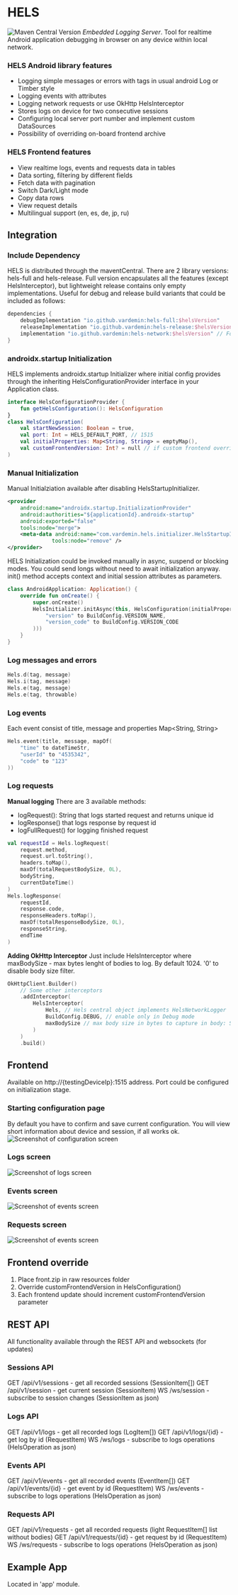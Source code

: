 # HELS
![Maven Central Version](https://img.shields.io/maven-central/v/io.github.vardemin/hels-full)
*Embedded Logging Server*. Tool for realtime Android application debugging in browser on any device
within local network.

### HELS Android library features
- Logging simple messages or errors with tags in usual android Log or Timber style
- Logging events with attributes
- Logging network requests or use OkHttp HelsInterceptor
- Stores logs on device for two consecutive sessions
- Configuring local server port number and implement custom DataSources
- Possibility of overriding on-board frontend archive

### HELS Frontend features
- View realtime logs, events and requests data in tables
- Data sorting, filtering by different fields
- Fetch data with pagination
- Switch Dark/Light mode
- Copy data rows
- View request details
- Multilingual support (en, es, de, jp, ru)

## Integration
### Include Dependency
HELS is distributed through the maventCentral. There are 2 library versions: hels-full and hels-release.
Full version encapsulates all the features (except HelsInterceptor), but lightweight release
contains only empty implementations.
Useful for debug and release build variants that could be included as follows:
```groovy
dependencies {
    debugImplementation "io.github.vardemin:hels-full:$helsVersion"
    releaseImplementation "io.github.vardemin:hels-release:$helsVersion"
    implementation "io.github.vardemin:hels-network:$helsVersion" // For OkHttp3 Interceptor
}
```
### androidx.startup Initialization
HELS implements androidx.startup Initializer where initial config provides through the inheriting
HelsConfigurationProvider interface in your Application class.
```kotlin
interface HelsConfigurationProvider {
    fun getHelsConfiguration(): HelsConfiguration
}
class HelsConfiguration(
    val startNewSession: Boolean = true,
    val port: Int = HELS_DEFAULT_PORT, // 1515
    val initialProperties: Map<String, String> = emptyMap(),
    val customFrontendVersion: Int? = null // if custom frontend overridden
)
```
### Manual Initialization
Manual Initialziation available after disabling HelsStartupInitializer.
```xml
<provider
    android:name="androidx.startup.InitializationProvider"
    android:authorities="${applicationId}.androidx-startup"
    android:exported="false"
    tools:node="merge">
    <meta-data android:name="com.vardemin.hels.initializer.HelsStartupInitializer"
              tools:node="remove" />
</provider>
```
HELS Initialization could be invoked manually in async, suspend or blocking modes.
You could send longs without need to await initialization anyway. init() method accepts context and
initial session attributes as parameters.
```kotlin
class AndroidApplication: Application() {
    override fun onCreate() {
        super.onCreate()
        HelsInitializer.initAsync(this, HelsConfiguration(initialProperties = mapOf(
            "version" to BuildConfig.VERSION_NAME,
            "version_code" to BuildConfig.VERSION_CODE
        )))
    }
}
```
### Log messages and errors
```kotlin
Hels.d(tag, message)
Hels.i(tag, message)
Hels.e(tag, message)
Hels.e(tag, throwable)
```
### Log events
Each event consist of title, message and properties Map<String, String>
```kotlin
Hels.event(title, message, mapOf(
    "time" to dateTimeStr,
    "userId" to "4535342",
    "code" to "123"
))
```
### Log requests
**Manual logging**
There are 3 available methods:
- logRequest(): String that logs started request and returns unique id
- logResponse() that logs response by request id
- logFullRequest() for logging finished request
```kotlin
val requestId = Hels.logRequest(
    request.method,
    request.url.toString(),
    headers.toMap(),
    maxOf(totalRequestBodySize, 0L),
    bodyString,
    currentDateTime()
)
Hels.logResponse(
    requestId,
    response.code,
    responseHeaders.toMap(),
    maxOf(totalResponseBodySize, 0L),
    responseString,
    endTime
)
```
**Adding OkHttp Interceptor**
Just include HelsInterceptor where maxBodySize - max bytes lenght of bodies to log. By default 1024.
'0' to disable body size filter.
```kotlin
OkHttpClient.Builder()
    // Some other interceptors
    .addInterceptor(
        HelsInterceptor(
            Hels, // Hels central object implements HelsNetworkLogger
            BuildConfig.DEBUG, // enable only in Debug mode
            maxBodySize // max body size in bytes to capture in body: String fields
        )
    )
    .build()
```

## Frontend
Available on http://{testingDeviceIp}:1515 address. Port could be configured on initialization stage.
### Starting configuration page
By default you have to confirm and save current configuration. You will view short
information about device and session, if all works ok.
![Screenshot of configuration screen](/screenshots/screen1.png)
### Logs screen
![Screenshot of logs screen](/screenshots/screen2.png)
### Events screen
![Screenshot of events screen](/screenshots/screen3.png)
### Requests screen
![Screenshot of events screen](/screenshots/screen4.png)

## Frontend override
1. Place front.zip in raw resources folder
2. Override customFrontendVersion in HelsConfiguration()
3. Each frontend update should increment customFrontendVersion parameter

## REST API
All functionality available through the REST API and websockets (for updates)
### Sessions API
GET /api/v1/sessions - get all recorded sessions (SessionItem[])
GET /api/v1/session - get current session (SessionItem)
WS /ws/session - subscribe to session changes (SessionItem as json)
### Logs API
GET /api/v1/logs - get all recorded logs (LogItem[])
GET /api/v1/logs/{id} - get log by id (RequestItem)
WS /ws/logs - subscribe to logs operations (HelsOperation as json)
### Events API
GET /api/v1/events - get all recorded events (EventItem[])
GET /api/v1/events/{id} - get event by id (RequestItem)
WS /ws/events - subscribe to logs operations (HelsOperation as json)
### Requests API
GET /api/v1/requests - get all recorded requests (light RequestItem[] list without bodies)
GET /api/v1/requests/{id} - get request by id (RequestItem)
WS /ws/requests - subscribe to logs operations (HelsOperation as json)

## Example App
Located in 'app' module.
